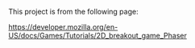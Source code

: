 This project is from the following page:

<https://developer.mozilla.org/en-US/docs/Games/Tutorials/2D_breakout_game_Phaser>

